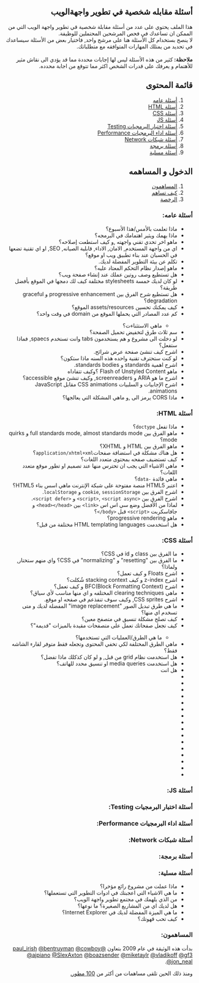 <div dir="rtl">
<article>
<h1>أسئلة مقابله شخصية في تطوير واجهةالويب</h1>
<p>هذا الملف يحتوي على عدد من أسئلة مقابلة شخصية قي تطوير واجهة الويب التي من الممكن ان تساعدك في فحص المرشحين المحتملين للوظيفة.
<br>
لا ينصح بستخدام كل الأسئلة هنا على مرشح واحد,
فاختيار بعض من الأسئلة سيساعدك في تحديد من يمتلك المهارات المتوافقه مع متطلباتك.
<br>
<br>
 <strong>ملاحظة: </strong>كثير من هذه الأسئلة ليس لها إجابات محددة مما قد يؤدي الى نقاش مثير للأهتمام و يعرفك على قدرات الشخص اكثر مما تتوقع من اجابة محدده.
</p>
<h2>قائمة المحتوى</h2>
<ol>
<li><a href='#user-content-أسئلة-عامه'>أسئلة عامه</a></li>
<li><a href='#user-content-أسئلة-html'>أسئلة HTML</a></li>
<li><a href='#user-content-أسئلة-css'>أسئلة CSS</a></li>
<li><a href='#user-content-أسئلة-js'>أسئلة JS</a></li>
<li><a href='#user-content-أسئلة-اختبار-البرمجيات-testing'>أسئلة اختبار البرمجيات Testing</a></li>
<li><a href='#user-content-أسئلة-اداء-البرمجيات-performance'>أسئلة اداء البرمجيات Performance</a></li>
<li><a href='#user-content-أسئلة-شبكات-network'>أسئلة شبكات Network</a></li>
<li><a href='#user-content-أسئلة-برمجة'>أسئلة برمجة</a></li>
<li><a href='#user-content-أسئلة-مسلية'>أسئلة مسلية</a></li>
</ol>
<h2>الدخول و المساهمه</h2>
<ol>
<li><a href='#user-content-المساهمون'>المساهمون</a></li>
<li><a href='https://github.com/h5bp/Front-end-Developer-Interview-Questions/blob/master/CONTRIBUTING.md'>كيف تساهم</a></li>
<li><a href='https://github.com/h5bp/Front-end-Developer-Interview-Questions/blob/master/LICENSE.md'>الرخصة</a></li>
</ol>
<h3>أسئلة عامه:</h3>
<ul>
<li>ماذا تعلمت بالأمس/هذا الأسبوع؟</li>
<li>ماذا يهمك ويثير اهتمامك في البرمجه؟</li>
<li>ماهو اخر تحدي تقني واجهته ,و كيف استطعت إصلاحه؟</li>
<li>اي من واجهة المستخدم, الامان, الاداء, قابلية الصيانه, SEO, او اي تقنية تضعها في الحسبان عند بناء تطبيق ويب او موقع؟</li>
<li>تكلم عن بيئة التطوير المفضلة لديك.</li>
<li>ماهو إصدار نظام التحكم المعتاد عليه؟</li>
<li>هل تستطيع وصف روتين عملك عند إنشاء صفحة ويب؟</li>
<li> لو كان لديك خمسة stylesheets مختلفة كيف لك دمجها في الموقع بأفضل طريقة؟</li>
<li>هل تستطيع شرح الفرق بين progressive enhancement و graceful degradation؟</li>
<li>كيف يمكنك تحسين assets/resources الموقع؟</li>
<li>كم عدد المصادر التي يحملها الموقع من domain في وقت واحد؟</li>
 <ul><li>ماهي الاستثناءت؟</li></ul>
<li>سم ثلاث طرق لتخفيض تحميل الصفحة؟</li>
<li>لو دخلت الى مشروع و هم يستخدمون tabs وانت تستخدم spaecs, فماذا ستفعل؟</li>
<li>اشرح كيف تنشئ صفحة عرض شرائح.</li>
<li>لو كنت ستحترف تقنية واحده هذه السنه ماذا ستكون؟</li>
<li>اشرح اهمية standards و standards bodies.</li>
<li>ماهو Flash of Unstyled Content ؟وكيف تتفاداه</li>
<li>اشرح ما هو ARIA  و screenreaders, وكيف تنشئ موقع accessible؟</li>
<li>اشرح الإجابيات و السلبيات CSS animations مقابل JavaScript  animations.</li>
<li>ماذا CORS يرمز الى ,و ماهي المشكلة التي يعالجها؟</li>
</ul>
<h3>أسئلة HTML:</h3>
<ul>
<li>ماذا تفعل <code>doctype</code>؟</li>
<li>ماهو الفرق بين  full standards mode, almost standards mode و quirks mode؟</li>
<li>ماهو الفرق بين HTML و XHTML؟</li>
<li>هل هناك مشكلة في استضافة صفحات<code>application/xhtml+xml</code>؟</li>
<li>كيف تستضيف صفحه بمحتوى متعدد اللغات؟</li>
<li>ماهي الاشياء التي يجب ان تحترس منها عند تصميم او تطور موقع متعدد اللغات؟</li>
<li>ماهي فائدة <code>-data</code>؟</li>
<li>اعتبر HTML5  منصة مفتوحة على شبكة الإنترنت ماهي اسس بناء HTML5؟</li>
<li>اشرح الفرق بين <code>cookie</code>, <code>sessionStorage</code> و <code>localStorage</code>.</li>
<li>اشرح الفرق بين <code>&lt;script&gt;</code>, <code>&lt;script async&gt;</code> و <code>&lt;script defer&gt;</code>.</li>
<li>لماذا من الأفضل وضع سي اس اس  <code>&lt;link&gt;</code> بين <code>&lt;head&gt;&lt;/head&gt;</code> و جافاسكربت <code>&lt;script&gt;</code> قبل <code>&lt;body/&gt;</code>؟</li>
<li>ماهو progressive rendering؟</li>
<li>هل استخدمت HTML templating languages مختلفة من قبل؟</li>
</ul>
<h3>أسئلة CSS:</h3>
<ul>
<li>ما الفرق بين class و id في CSS؟</li>
<li>ما الفرق بين "resetting" و "normalizing" في CSS؟ واي منهم ستختار, ولماذا؟</li>
<li>اشرح Floats و كيف تعمل؟</li>
<li>اشرح z-index و كيف stacking context شُكلت؟</li>
<li>اشرح (BFC(Block Formatting Context و كيف تعمل؟</li>
<li>ماهي clearing techniques المختلفه و اي منها مناسب لأي سياق؟</li>
<li>اشرح CSS sprites, وكيف سوف تنفذعم في صفحه او موقع.</li>
<li>ما هي طرق تبديل الصور "image replacement" المفضلة لديك و متى تسخدم اي منها؟</li>
<li>كيف تصلح مشكلة تنسيق في متصفح معين؟</li>
<li>كيف تجعل صفحاتك تعمل على متصفحات مقيدة بالميزات "قديمة"؟</li>
<ul>
<li>ما هي الطرق/العمليات التي تستخدمها؟</li>
</ul>
<li>ماهي الطرق المختلفة لكي تخفي المحتوى وتجعله فقط متوفر لقارء الشاشه فقط؟</li>
<li>هل استخدمت نظام grid من قبل, و لو كان كذكلك ماذا تفضل؟</li>
<li>هل استخدمت media queries او تنسيق محدد للهاتف؟</li>
<li>هل انت</li>
<li></li>
<li></li>
<li></li>
<li></li>
<li></li>
<li></li>
<li></li>
<li></li>
<li></li>
<li></li>
<li></li>
<li></li>
<li></li>
<li></li>
<li></li>
<li></li>
</ul>
<h3>أسئلة JS:</h3>
<ul></ul>
<h3>أسئلة اختبار البرمجيات Testing:</h3>
<ul></ul>
<h3>أسئلة اداء البرمجيات Performance:</h3>
<ul></ul>
<h3>أسئلة شبكات Network:</h3>
<ul></ul>
<h3>أسئلة برمجة:</h3>
<ul></ul>
<h3>أسئلة مسلية:</h3>
<ul>
<li>ماذا عملت من مشروع رائع مؤخرا؟</li>
<li>ما هي الاشياء التي اعجبتك في ادوات التطوير التي تستعملها؟</li>
<li>من الذي يلهمك في مجتمع تطوير واجهة الويب؟</li>
<li>هل لديك اي من المشاريع الصغيرة؟ ما نوعها؟</li>
<li>ما هي الميزة المفضلة لديك في Internet Explorer؟</li>
<li>كيف تحب قهوتك؟</li>
</ul>
<h3>المساهمون:</h3>
<p>بدأت هذه الوثيقة في عام 2009 بتعاون <a href="https://twitter.com/paul_irish">@paul_irish</a> <a href="https://twitter.com/bentruyman">@bentruyman</a> <a href="https://twitter.com/cowboy">@cowboy</a> <a href="https://twitter.com/ajpiano">@ajpiano</a>  <a href="https://twitter.com/slexaxton">@SlexAxton</a> <a href="https://twitter.com/boazsender">@boazsender</a> <a href="https://twitter.com/miketaylr">@miketaylr</a> <a href="https://twitter.com/vladikoff">@vladikoff</a> <a href="https://twitter.com/gf3">@gf3</a> <a href="https://twitter.com/jon_neal">@jon_neal</a>.</p>
<p>ومنذ ذلك الحين تلقى مساهمات من أكثر من <a href='https://github.com/h5bp/Front-end-Developer-Interview-Questions/graphs/contributors'>100 مطور.</a></p>
</article>
</div> 
